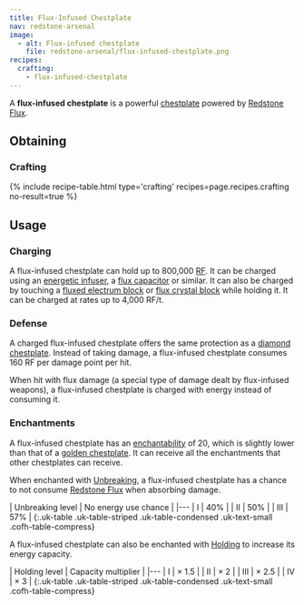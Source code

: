 ```yaml
---
title: Flux-Infused Chestplate
nav: redstone-arsenal
image:
  - alt: Flux-infused chestplate
    file: redstone-arsenal/flux-infused-chestplate.png
recipes:
  crafting:
    - flux-infused-chestplate
---
```


A **flux-infused chestplate** is a powerful
[chestplate](https://minecraft.gamepedia.com/Chestplate) powered by [Redstone
Flux](/docs/redstone-flux/).


Obtaining
---------

### Crafting
{% include recipe-table.html type='crafting' recipes=page.recipes.crafting no-result=true %}


Usage
-----

### Charging
A flux-infused chestplate can hold up to 800,000 [RF](/docs/redstone-flux/). It
can be charged using an [energetic infuser](/docs/energetic-infuser/), a [flux
capacitor](/docs/flux-capacitor/) or similar. It can also be charged by touching
a [fluxed electrum block](/docs/fluxed-electrum-block/) or [flux crystal
block](/docs/flux-crystal-block) while holding it. It can be charged at rates up
to 4,000 RF/t.

### Defense
A charged flux-infused chestplate offers the same protection as a [diamond
chestplate](https://minecraft.gamepedia.com/Diamond_Chestplate). Instead of
taking damage, a flux-infused chestplate consumes 160 RF per damage point per
hit.

When hit with flux damage (a special type of damage dealt by flux-infused
weapons), a flux-infused chestplate is charged with energy instead of consuming
it.

### Enchantments
A flux-infused chestplate has an
[enchantability](https://minecraft.gamepedia.com/Enchantability) of 20, which is
slightly lower than that of a [golden
chestplate](https://minecraft.gamepedia.com/Golden_Chestplate). It can receive
all the enchantments that other chestplates can receive.

When enchanted with [Unbreaking](https://minecraft.gamepedia.com/Unbreaking), a
flux-infused chestplate has a chance to not consume [Redstone
Flux](/docs/redstone-flux/) when absorbing damage.

| Unbreaking level | No energy use chance |
|---
| I | 40% |
| II | 50% |
| III | 57% |
{:.uk-table .uk-table-striped .uk-table-condensed .uk-text-small .cofh-table-compress}

A flux-infused chestplate can also be enchanted with [Holding](/docs/holding/)
to increase its energy capacity.

| Holding level | Capacity multiplier |
|---
| I | × 1.5 |
| II | × 2 |
| III | × 2.5 |
| IV | × 3 |
{:.uk-table .uk-table-striped .uk-table-condensed .uk-text-small .cofh-table-compress}
